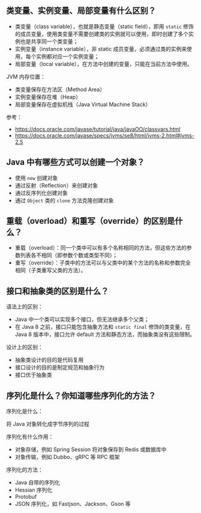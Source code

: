 ## 类变量、实例变量、局部变量有什么区别？
- 类变量（class variable），也就是静态变量（static field），即用 `static` 修饰的成员变量，使用类变量不需要创建类的实例就可以使用，即时创建了多个实例也是共享同一个类变量；
- 实例变量（instance variable），非 static 成员变量，必须通过类的实例来使用，每个实例都对应一个实例变量；
- 局部变量（local variable），在方法中创建的变量，只能在当前方法中使用。

JVM 内存位置：
- 类变量保存在方法区（Method Area）
- 实例变量保存在堆（Heap）
- 局部变量保存在虚拟机栈（Java Virtual Machine Stack）

参考：
- https://docs.oracle.com/javase/tutorial/java/javaOO/classvars.html
- https://docs.oracle.com/javase/specs/jvms/se8/html/jvms-2.html#jvms-2.5

## Java 中有哪些方式可以创建一个对象？
- 使用 `new` 创建对象
- 通过反射（Reflection）来创建对象
- 通过反序列化创建对象
- 通过 `Object` 类的 `clone` 方法克隆创建对象

## 重载（overload）和重写（override）的区别是什么？
- 重载（overload）：同一个类中可以有多个名称相同的方法，但这些方法的参数列表各不相同（即参数个数或类型不同）；
- 重写（override）：子类中的方法可以与父类中的某个方法的名称和参数完全相同（子类重写父类的方法）。

## 接口和抽象类的区别是什么？
语法上的区别：
- Java 中一个类可以实现多个接口，但无法继承多个父类；
- 在 Java 8 之前，接口只能包含抽象方法和 `static final` 修饰的类变量，在 Java 8 版本中，接口允许 default 方法和静态方法，而抽象类没有这些限制。

设计上的区别：
- 抽象类设计的目的是代码复用
- 接口设计的目的是制定规范和抽象行为
- 接口优于抽象类

## 序列化是什么？你知道哪些序列化的方法？
序列化是什么：

将 Java 对象转化成字节序列的过程

序列化有什么作用：
- 对象存储，例如 Spring Session 将对象保存到 Redis 或数据库中
- 对象传输，例如 Dubbo、gRPC 等 RPC 框架

序列化的方法：
- Java 自带的序列化
- Hessian 序列化
- Protobuf
- JSON 序列化，如 Fastjson、Jackson、Gson 等
